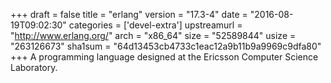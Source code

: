 +++
draft = false
title = "erlang"
version = "17.3-4"
date = "2016-08-19T09:02:30"
categories = ['devel-extra']
upstreamurl = "http://www.erlang.org/"
arch = "x86_64"
size = "52589844"
usize = "263126673"
sha1sum = "64d13453cb4733c1eac12a9b11b9a9969c9dfa80"
+++
A programming language designed at the Ericsson Computer Science Laboratory.